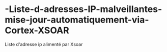 # -Liste-d-adresses-IP-malveillantes-mise-jour-automatiquement-via-Cortex-XSOAR
Liste d'adresse ip alimenté par Xsoar

